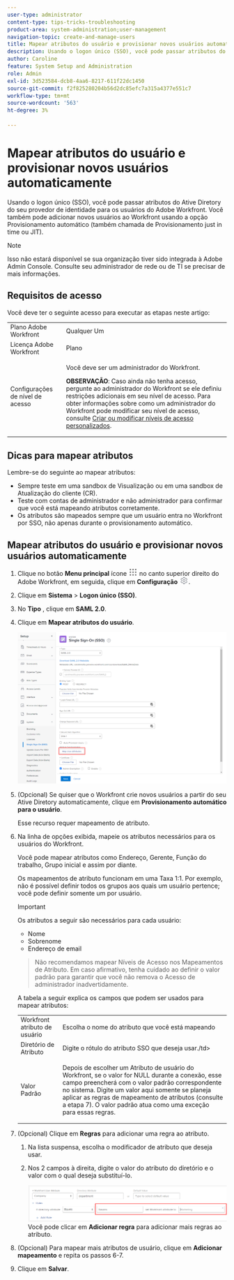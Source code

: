 ```yaml
---
user-type: administrator
content-type: tips-tricks-troubleshooting
product-area: system-administration;user-management
navigation-topic: create-and-manage-users
title: Mapear atributos do usuário e provisionar novos usuários automaticamente
description: Usando o logon único (SSO), você pode passar atributos do Ative Diretory do seu provedor de identidade para os usuários do Adobe Workfront. Você também pode adicionar novos usuários ao Workfront usando a opção Provisionamento automático (também chamada de Provisionamento just in time ou JIT).
author: Caroline
feature: System Setup and Administration
role: Admin
exl-id: 3d523584-dcb8-4aa6-8217-611f22dc1450
source-git-commit: f2f825280204b56d2dc85efc7a315a4377e551c7
workflow-type: tm+mt
source-wordcount: '563'
ht-degree: 3%

---
```


# Mapear atributos do usuário e provisionar novos usuários automaticamente

Usando o logon único (SSO), você pode passar atributos do Ative Diretory do seu provedor de identidade para os usuários do Adobe Workfront. Você também pode adicionar novos usuários ao Workfront usando a opção Provisionamento automático (também chamada de Provisionamento just in time ou JIT).

>[!NOTE]
>
>Isso não estará disponível se sua organização tiver sido integrada à Adobe Admin Console. Consulte seu administrador de rede ou de TI se precisar de mais informações.


## Requisitos de acesso

Você deve ter o seguinte acesso para executar as etapas neste artigo:

<table style="table-layout:auto"> 
 <col> 
 <col> 
 <tbody> 
  <tr> 
   <td role="rowheader">Plano Adobe Workfront</td> 
   <td>Qualquer Um</td> 
  </tr> 
  <tr> 
   <td role="rowheader">Licença Adobe Workfront</td> 
   <td>Plano</td> 
  </tr> 
  <tr> 
   <td role="rowheader">Configurações de nível de acesso</td> 
   <td> <p>Você deve ser um administrador do Workfront.</p> <p><b>OBSERVAÇÃO</b>: Caso ainda não tenha acesso, pergunte ao administrador do Workfront se ele definiu restrições adicionais em seu nível de acesso. Para obter informações sobre como um administrador do Workfront pode modificar seu nível de acesso, consulte <a href="../../../administration-and-setup/add-users/configure-and-grant-access/create-modify-access-levels.md" class="MCXref xref">Criar ou modificar níveis de acesso personalizados</a>.</p> </td> 
  </tr> 
 </tbody> 
</table>

## Dicas para mapear atributos

Lembre-se do seguinte ao mapear atributos:

* Sempre teste em uma sandbox de Visualização ou em uma sandbox de Atualização do cliente (CR).
* Teste com contas de administrador e não administrador para confirmar que você está mapeando atributos corretamente.
* Os atributos são mapeados sempre que um usuário entra no Workfront por SSO, não apenas durante o provisionamento automático.

## Mapear atributos do usuário e provisionar novos usuários automaticamente

1. Clique no botão **Menu principal** ícone ![](assets/main-menu-icon.png) no canto superior direito do Adobe Workfront, em seguida, clique em **Configuração** ![](assets/gear-icon-settings.png).

1. Clique em **Sistema** > **Logon único (SSO)**.

1. No **Tipo** , clique em **SAML 2.0**.

1. Clique em **Mapear atributos do usuário**.

   ![](assets/map-user-attributes.png)

1. (Opcional) Se quiser que o Workfront crie novos usuários a partir do seu Ative Diretory automaticamente, clique em **Provisionamento automático para o usuário**.

   Esse recurso requer mapeamento de atributo.

1. Na linha de opções exibida, mapeie os atributos necessários para os usuários do Workfront.

   Você pode mapear atributos como Endereço, Gerente, Função do trabalho, Grupo inicial e assim por diante.

   Os mapeamentos de atributo funcionam em uma Taxa 1:1. Por exemplo, não é possível definir todos os grupos aos quais um usuário pertence; você pode definir somente um por usuário.

   >[!IMPORTANT]
   >
   >Os atributos a seguir são necessários para cada usuário:
   >      
   >* Nome
   >* Sobrenome
   >* Endereço de email

   >      
   >Não recomendamos mapear Níveis de Acesso nos Mapeamentos de Atributo. Em caso afirmativo, tenha cuidado ao definir o valor padrão para garantir que você não remova o Acesso de administrador inadvertidamente.

   A tabela a seguir explica os campos que podem ser usados para mapear atributos:

   <table style="table-layout:auto"> 
    <col data-mc-conditions=""> 
    <col data-mc-conditions=""> 
    <tbody> 
     <tr> 
      <td role="rowheader">Workfront atributo de usuário</td> 
      <td>Escolha o nome do atributo que você está mapeando</td> 
     </tr> 
     <tr> 
      <td role="rowheader">Diretório de Atributo</td> 
      <td>Digite o rótulo do atributo SSO que deseja usar./td&gt; 
     </tr> 
     <tr> 
      <td role="rowheader">Valor Padrão</td> 
      <td> <p>Depois de escolher um Atributo de usuário do Workfront, se o valor for NULL durante a conexão, esse campo preencherá com o valor padrão correspondente no sistema. Digite um valor aqui somente se planeja aplicar as regras de mapeamento de atributos (consulte a etapa 7). O valor padrão atua como uma exceção para essas regras.</td> 
     </tr> 
    </tbody> 
   </table>

1. (Opcional) Clique em **Regras** para adicionar uma regra ao atributo.

   1. Na lista suspensa, escolha o modificador de atributo que deseja usar.
   1. Nos 2 campos à direita, digite o valor do atributo do diretório e o valor com o qual deseja substituí-lo.

      ![](assets/rule-fields.png)
   Você pode clicar em **Adicionar regra** para adicionar mais regras ao atributo.

1. (Opcional) Para mapear mais atributos de usuário, clique em **Adicionar mapeamento** e repita os passos 6-7.
1. Clique em **Salvar**.

